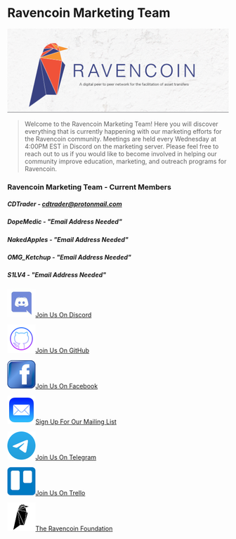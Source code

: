 # Ravencoin Marketing Team

<img src="/assets/images/git-repo-images/ravencoin-marble.png" alt="ravencoin-marble-logo"/>

<blockquote>
<p>Welcome to the Ravencoin Marketing Team! Here you will discover everything that is currently happening with our marketing efforts for the Ravencoin community. Meetings are held every Wednesday at 4:00PM EST in Discord on the marketing server. Please feel free to reach out to us if you would like to become involved in helping our community improve education, marketing, and outreach programs for Ravencoin. </p>
</blockquote> 

### Ravencoin Marketing Team - Current Members

##### CDTrader - cdtrader@protonmail.com
##### DopeMedic - "Email Address Needed"
##### NakedApples - "Email Address Needed"
##### OMG_Ketchup - "Email Address Needed"
##### S1LV4 - "Email Address Needed"

<img src="/assets/images/git-repo-images/discord.jpeg" alt="discord-logo"/><a href="https://discord.com/invite/jn6uhur">Join Us On Discord</a>

<img src="/assets/images/git-repo-images/github-icon.png" alt="github-logo"/><a href="https://github.com/cdtrader/Ravencoin-Marketing-Team">Join Us On GitHub</a>

<img src="/assets/images/git-repo-images/facebook.png" alt="facebook-logo"/><a href="https://www.facebook.com/groups/RavenCoinNest">Join Us On Facebook</a>

<img src="/assets/images/git-repo-images/mailing-list.png" alt="mailing-list-logo"/><a href="https://ravencoin.org/updates/">Sign Up For Our Mailing List</a>

<img src="/assets/images/git-repo-images/telegram.png" alt="telegram-logo"/><a href="https://t.me/RavencoinDev">Join Us On Telegram</a>

<img src="/assets/images/git-repo-images/trello.jpeg" alt="trello-logo"/><a href="https://trello.com/invite/b/JMy6pyUM/b04b2440d8c805a9a3584feed3c8800d/ravencoin-marketing">Join Us On Trello</a>

<img src="/assets/images/git-repo-images/ravencoin-foundation.png" alt="ravencoin-marble-logo"/><a href="https://ravencoin.foundation/">The Ravencoin Foundation</a>
